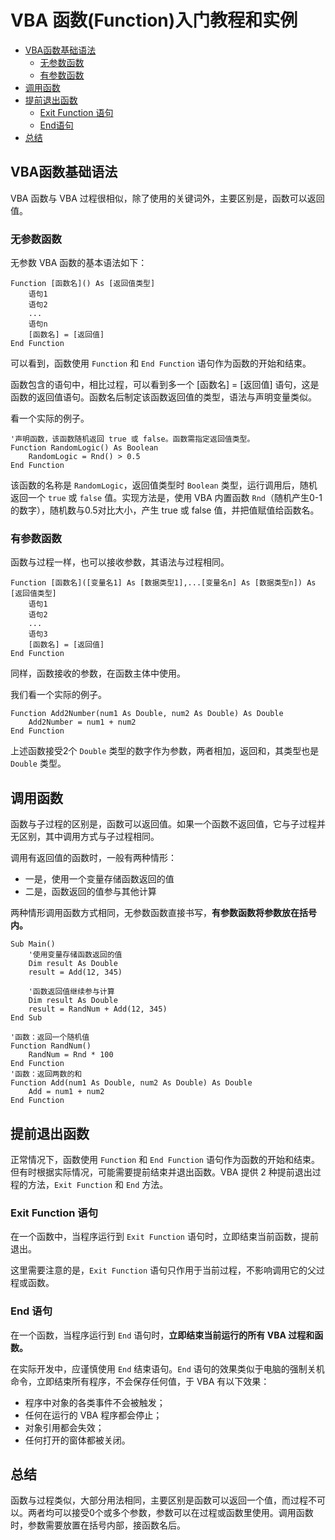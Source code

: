 # VBA 函数(Function)入门教程和实例

* [VBA函数基础语法](#VBA函数基础语法)
  * [无参数函数](#无参数函数)
  * [有参数函数](#有参数函数)
* [调用函数](#调用函数)
* [提前退出函数](#提前退出函数)
  * [Exit Function 语句](#ExitFunction语句)
  * [End语句](#End语句)
* [总结](#总结)

## VBA函数基础语法

VBA 函数与 VBA 过程很相似，除了使用的关键词外，主要区别是，函数可以返回值。

### 无参数函数

无参数 VBA 函数的基本语法如下：
```vba
Function [函数名]() As [返回值类型]
    语句1
    语句2
    ...
    语句n
    [函数名] = [返回值]
End Function
```
可以看到，函数使用 `Function` 和 `End Function` 语句作为函数的开始和结束。

函数包含的语句中，相比过程，可以看到多一个 [函数名] = [返回值] 语句，这是函数的返回值语句。函数名后制定该函数返回值的类型，语法与声明变量类似。

看一个实际的例子。
```vba
'声明函数，该函数随机返回 true 或 false。函数需指定返回值类型。
Function RandomLogic() As Boolean
    RandomLogic = Rnd() > 0.5
End Function
```
该函数的名称是 `RandomLogic`，返回值类型时 `Boolean` 类型，运行调用后，随机返回一个 `true` 或 `false` 值。实现方法是，使用 VBA 内置函数 `Rnd`（随机产生0-1的数字），随机数与0.5对比大小，产生 true 或 false 值，并把值赋值给函数名。

### 有参数函数

函数与过程一样，也可以接收参数，其语法与过程相同。
```vba
Function [函数名]([变量名1] As [数据类型1],...[变量名n] As [数据类型n]) As [返回值类型]
    语句1
    语句2
    ...
    语句3
    [函数名] = [返回值]
End Function
```
同样，函数接收的参数，在函数主体中使用。

我们看一个实际的例子。
```vba
Function Add2Number(num1 As Double, num2 As Double) As Double
    Add2Number = num1 + num2
End Function
```
上述函数接受2个 `Double` 类型的数字作为参数，两者相加，返回和，其类型也是 `Double` 类型。

## 调用函数

函数与子过程的区别是，函数可以返回值。如果一个函数不返回值，它与子过程并无区别，其中调用方式与子过程相同。

调用有返回值的函数时，一般有两种情形：

* 一是，使用一个变量存储函数返回的值
* 二是，函数返回的值参与其他计算

两种情形调用函数方式相同，无参数函数直接书写，**有参数函数将参数放在括号内。**
```vba
Sub Main()
    '使用变量存储函数返回的值
    Dim result As Double
    result = Add(12, 345)
    
    '函数返回值继续参与计算
    Dim result As Double
    result = RandNum + Add(12, 345)
End Sub

'函数：返回一个随机值
Function RandNum()
    RandNum = Rnd * 100
End Function
'函数：返回两数的和
Function Add(num1 As Double, num2 As Double) As Double
    Add = num1 + num2
End Function
``` 

## 提前退出函数

正常情况下，函数使用 `Function` 和 `End Function` 语句作为函数的开始和结束。但有时根据实际情况，可能需要提前结束并退出函数。VBA 提供 2 种提前退出过程的方法，`Exit Function` 和 `End` 方法。

### <a name="ExitFunction语句">Exit Function 语句</a>

在一个函数中，当程序运行到 `Exit Function` 语句时，立即结束当前函数，提前退出。

这里需要注意的是，`Exit Function` 语句只作用于当前过程，不影响调用它的父过程或函数。

### <a name="End语句">End 语句</a>

在一个函数，当程序运行到 `End` 语句时，**立即结束当前运行的所有 VBA 过程和函数。**

在实际开发中，应谨慎使用 `End` 结束语句。`End` 语句的效果类似于电脑的强制关机命令，立即结束所有程序，不会保存任何值，于 VBA 有以下效果：

* 程序中对象的各类事件不会被触发；
* 任何在运行的 VBA 程序都会停止；
* 对象引用都会失效；
* 任何打开的窗体都被关闭。

## 总结

函数与过程类似，大部分用法相同，主要区别是函数可以返回一个值，而过程不可以。两者均可以接受0个或多个参数，参数可以在过程或函数里使用。调用函数时，参数需要放置在括号内部，接函数名后。

